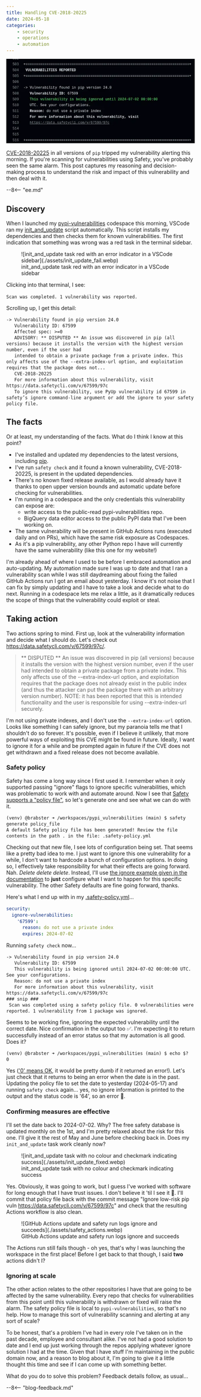 ```yaml
---
title: Handling CVE-2018-20225
date: 2024-05-18
categories:
    - security
    - operations
    - automation
---
```


![GitHub Actions update and safety run logs ignore and succeeds](./assets/safety_actions.webp)

[CVE-2018-20225](https://nvd.nist.gov/vuln/detail/CVE-2018-20225) in all versions of `pip` tripped my vulnerability alerting this morning. If you're scanning for vulnerabilities using Safety, you've probably seen the same alarm. This post captures my reasoning and decision-making process to understand the risk and impact of this vulnerability and then deal with it.

--8<-- "ee.md"

<!-- more -->

## Discovery

When I launched my [pypi-vulnerabilities](https://github.com/brabster/pypi_vulnerabilities) codespace this morning, VSCode ran my [init_and_update](https://github.com/brabster/pypi_vulnerabilities/blob/c056bf3b2a4605a91526b27e0fb5ef93098e3fc4/.dev_scripts/init_and_update.sh) script automatically. This script installs my dependencies and then checks them for known vulnerabilities. The first indication that something was wrong was a red task in the terminal sidebar.

<figure markdown="span">
 ![init_and_update task red with an error indicator in a VSCode sidebar](./assets/init_update_fail.webp)
 <figcaption>init_and_update task red with an error indicator in a VSCode sidebar</figcaption>
</figure>

Clicking into that terminal, I see:

`Scan was completed. 1 vulnerability was reported.`

Scrolling up, I get this detail:

```
-> Vulnerability found in pip version 24.0
   Vulnerability ID: 67599
   Affected spec: >=0
   ADVISORY: ** DISPUTED ** An issue was discovered in pip (all versions) because it installs the version with the highest version number, even if the user had
   intended to obtain a private package from a private index. This only affects use of the --extra-index-url option, and exploitation requires that the package does not...
   CVE-2018-20225
   For more information about this vulnerability, visit https://data.safetycli.com/v/67599/97c
   To ignore this vulnerability, use PyUp vulnerability id 67599 in safety’s ignore command-line argument or add the ignore to your safety policy file.
```

## The facts

Or at least, my understanding of the facts. What do I think I know at this point?

- I've installed and updated my dependencies to the latest versions, including [pip](https://github.com/brabster/pypi_vulnerabilities/blob/c056bf3b2a4605a91526b27e0fb5ef93098e3fc4/.dev_scripts/init_and_update.sh#L17).
- I've run `safety check` and it found a known vulnerability, CVE-2018-20225, is present in the updated dependencies.
- There's no known fixed release available, as I would already have it thanks to open upper version bounds and automatic update before checking for vulnerabilities.
- I'm running in a codespace and the only credentials this vulnerability can expose are:
    - write access to the public-read pypi-vulnerabilities repo.
    - BigQuery data editor access to the public PyPI data that I've been working on.
- The same vulnerability will be present in GitHub Actions runs (executed daily and on PRs), which have the same risk exposure as Codespaces.
- As it's a pip vulnerability, any other Python repo I have will currently have the same vulnerability (like this one for my website!)

I'm already ahead of where I used to be before I embraced automation and auto-updating. My automation made sure I was up to date and that I ran a vulnerability scan while I was still daydreaming about fixing the failed GitHub Actions run I got an email about yesterday. I know it's not noise that I can fix by simply updating and I have to take a look and decide what to do next. Running in a codespace lets me relax a little, as it dramatically reduces the scope of things that the vulnerability could exploit or steal.

## Taking action

Two actions spring to mind. First up, look at the vulnerability information and decide what I should do. Let's check out <https://data.safetycli.com/v/67599/97c/>.

> ** DISPUTED ** An issue was discovered in pip (all versions) because it installs the version with the highest version number, even if the user had intended to obtain a private package from a private index. This only affects use of the --extra-index-url option, and exploitation requires that the package does not already exist in the public index (and thus the attacker can put the package there with an arbitrary version number). NOTE: it has been reported that this is intended functionality and the user is responsible for using --extra-index-url securely.

I'm not using private indexes, and I don't use the `--extra-index-url` option. Looks like something I can safely ignore, but my paranoia tells me that I shouldn't do so forever. It's possible, even if I believe it unlikely, that more powerful ways of exploiting this CVE might be found in future. Ideally, I want to ignore it for a while and be prompted again in future if the CVE does not get withdrawn and a fixed release does not become available.

### Safety policy

Safety has come a long way since I first used it. I remember when it only supported passing "ignore" flags to ignore specific vulnerabilities, which was problematic to work with and automate around. Now I see that [Safety supports a "policy file"](https://docs.safetycli.com/safety-2/safety-cli-2-scanner/policy-file), so let's generate one and see what we can do with it.

```console
(venv) @brabster ➜ /workspaces/pypi_vulnerabilities (main) $ safety generate policy_file
A default Safety policy file has been generated! Review the file contents in the path . in the file: .safety-policy.yml
```

Checking out that new file, I see lots of configuration being set. That seems like a pretty bad idea to me. I just want to ignore this one vulnerability for a while, I don't want to hardcode a bunch of configuration options. In doing so, I effectively take responsibility for what their effects are going forward. Nah. *Delete delete delete*. Instead, I'll use [the ignore example given in the documentation](https://docs.safetycli.com/safety-2/safety-cli-2-scanner/policy-file#structure-of-the-policy-file) to **just** configure what I want to happen for this specific vulnerability. The other Safety defaults are fine going forward, thanks.

Here's what I end up with in my [.safety-policy.yml](https://github.com/brabster/pypi_vulnerabilities/blob/515e6d1070902e581b5b71a3872bb5c9eab34c74/.safety-policy.yml)...

```yaml
security:
  ignore-vulnerabilities:
    '67599':
      reason: do not use a private index
      expires: 2024-07-02
```

Running `safety check` now...

```console
-> Vulnerability found in pip version 24.0
   Vulnerability ID: 67599
   This vulnerability is being ignored until 2024-07-02 00:00:00 UTC. See your configurations.
   Reason: do not use a private index
   For more information about this vulnerability, visit https://data.safetycli.com/v/67599/97c
### snip ###
 Scan was completed using a safety policy file. 0 vulnerabilities were reported. 1 vulnerability from 1 package was ignored.
```

Seems to be working fine, ignoring the expected vulnerability until the correct date. Nice confirmation in the output too :white_check_mark:. I'm expecting it to return successfully instead of an error status so that my automation is all good. Does it?

```console
(venv) @brabster ➜ /workspaces/pypi_vulnerabilities (main) $ echo $?
0
```

Yes (['0' means OK](https://www.cyberciti.biz/faq/linux-bash-exit-status-set-exit-statusin-bash/), it would be pretty dumb if it returned an error!). Let's just check that it returns to being an error when the date is in the past. Updating the policy file to set the date to yesterday (2024-05-17) and running `safety check` again... yes, no ignore information is printed to the output and the status code is '64', so an error :raised_hands:.

### Confirming measures are effective

I'll set the date back to 2024-07-02. Why? The free safety database is updated monthly on the 1st, and I'm pretty relaxed about the risk for this one. I'll give it the rest of May and June before checking back in. Does my `init_and_update` task work cleanly now?

<figure markdown="span">
 ![init_and_update task with no colour and checkmark indicating success](./assets/init_update_fixed.webp)
 <figcaption>init_and_update task with no colour and checkmark indicating success</figcaption>
</figure>

Yes. Obviously, it was going to work, but I guess I've worked with software for long enough that I have trust issues. I don't believe it 'til I see it :shrug:. I'll commit that policy file back with the commit message "Ignore low-risk pip vuln <https://data.safetycli.com/v/67599/97c>" and check that the resulting Actions workflow is also clean.

<figure markdown="span">
 ![GitHub Actions update and safety run logs ignore and succeeds](./assets/safety_actions.webp)
 <figcaption>GitHub Actions update and safety run logs ignore and succeeds</figcaption>
</figure>

The Actions run still fails though - oh yes, that's why I was launching the workspace in the first place! Before I get back to that though, I said **two** actions didn't I?

### Ignoring at scale

The other action relates to the other repositories I have that are going to be affected by the same vulnerability. Every repo that checks for vulnerabilities from this point until this vulnerability is withdrawn or fixed will raise the alarm. The safety policy file is local to `pypi-vulnerabilities`, so that's no help. How to manage this sort of vulnerability scanning and alerting at any sort of scale?

To be honest, that's a problem I've had in every role I've taken on in the past decade, employee and consultant alike. I've not had a good solution to date and I end up just working through the repos applying whatever ignore solution I had at the time. Given that I have stuff I'm maintaining in the public domain now, and a reason to blog about it, I'm going to give it a little thought this time and see if I can come up with something better.

What do you do to solve this problem? Feedback details follow, as usual...

--8<-- "blog-feedback.md"

